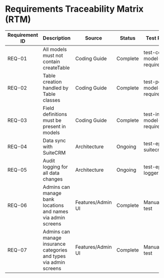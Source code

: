 # Requirements Traceability Matrix (RTM)

| Requirement ID | Description                                 | Source         | Status   | Test Reference                        |
|----------------|---------------------------------------------|----------------|----------|---------------------------------------|
| REQ-01         | All models must not contain createTable      | Coding Guide   | Complete | test-contact-model-requirements.php   |
| REQ-02         | Table creation handled by Table classes      | Coding Guide   | Complete | test-person-model-requirements.php    |
| REQ-03         | Field definitions must be present in models  | Coding Guide   | Complete | test-institute-model-requirements.php |
| REQ-04         | Data sync with SuiteCRM                      | Architecture   | Ongoing  | test-epm-suitecrm-api.php             |
| REQ-05         | Audit logging for all data changes           | Architecture   | Ongoing  | test-epm-audit-logger.php             |
| REQ-06         | Admins can manage bank locations and names via admin screens | Features/Admin UI | Complete | Manual/admin UI test                |
| REQ-07         | Admins can manage insurance categories and types via admin screens | Features/Admin UI | Complete | Manual/admin UI test                |
